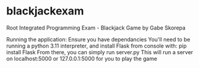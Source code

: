 # blackjackexam
 Root Integrated Programming Exam - Blackjack Game by Gabe Skorepa

Running the application:
    Ensure you have dependancies
    You'll need to be running a python 3.11 interpreter, and install Flask from console with:
        pip install Flask
    From there, you can simply run server.py
    This will run a server on localhost:5000 or 127.0.0.1:5000 for you to play the game